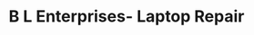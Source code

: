---
title: "B L Enterprises- Laptop Repair"
url: /jaipur/b-l-enterprises-laptop-repair/
shop: computer
---